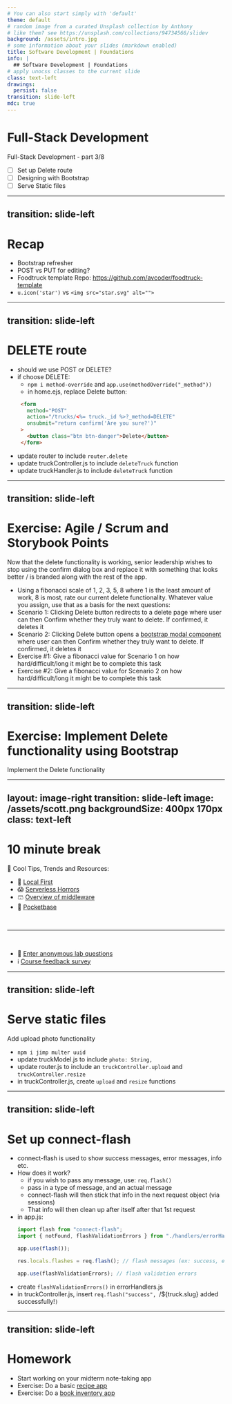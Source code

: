 ```yaml
---
# You can also start simply with 'default'
theme: default
# random image from a curated Unsplash collection by Anthony
# like them? see https://unsplash.com/collections/94734566/slidev
background: /assets/intro.jpg
# some information about your slides (markdown enabled)
title: Software Development | Foundations
info: |
  ## Software Development | Foundations
# apply unocss classes to the current slide
class: text-left
drawings:
  persist: false
transition: slide-left
mdc: true
---
```


# Full-Stack Development
Full-Stack Development - part 3/8
- [ ] Set up Delete route
- [ ] Designing with Bootstrap
- [ ] Serve Static files 

<div class="abs-br m-6 text-xl">
  <a href="https://github.com/slidevjs/slidev" target="_blank" class="slidev-icon-btn">
    <carbon:logo-github />
  </a>
</div>

<!--
-->

---
transition: slide-left
---

# Recap

- Bootstrap refresher
- POST vs PUT for editing?
- Foodtruck template Repo: https://github.com/avcoder/foodtruck-template
- `u.icon('star')` vs `<img src="star.svg" alt="">`

---
transition: slide-left
---

# DELETE route

- should we use POST or DELETE?
- if choose DELETE:
   - `npm i method-override` and `app.use(methodOverride("_method"))`
   - in home.ejs, replace Delete button:
   ```html
    <form
      method="POST"
      action="/trucks/<%= truck._id %>?_method=DELETE"
      onsubmit="return confirm('Are you sure?')"
    >
      <button class="btn btn-danger">Delete</button>
    </form>
   ``` 
- update router to include `router.delete`
- update truckController.js to include `deleteTruck` function
- update truckHandler.js to include `deleteTruck` function

---
transition: slide-left
---

# Exercise: Agile / Scrum and Storybook Points

Now that the delete functionality is working, senior leadership wishes to stop using the confirm dialog box and replace it with something that looks better / is branded along with the rest of the app.  

- Using a fibonacci scale of 1, 2, 3, 5, 8 where 1 is the least amount of work, 8 is most, rate our current delete functionality.  Whatever value you assign, use that as a basis for the next questions:
- Scenario 1: Clicking Delete button redirects to a delete page where user can then Confirm whether they truly want to delete.  If confirmed, it deletes it
- Scenario 2: Clicking Delete button opens a [bootstrap modal component](https://www.tutorialrepublic.com/snippets/designs/delete-confirmation-modal.png) where user can then Confirm whether they truly want to delete.  If confirmed, it deletes it
- Exercise #1: Give a fibonacci value for Scenario 1 on how hard/difficult/long it might be to complete this task
- Exercise #2: Give a fibonacci value for Scenario 2 on how hard/difficult/long it might be to complete this task

---
transition: slide-left
---

# Exercise: Implement Delete functionality using Bootstrap

Implement the Delete functionality

---
layout: image-right
transition: slide-left
image: /assets/scott.png
backgroundSize: 400px 170px
class: text-left
---

# 10 minute break

🍦 Cool Tips, Trends and Resources:
- 💾 [Local First](https://www.inkandswitch.com/essay/local-first/)
- 😱 [Serverless Horrors](https://serverlesshorrors.com/)
- 🩳 [Overview of middleware](https://x.com/syntaxfm/status/1772350906698256578)
- 👖 [Pocketbase](https://pocketbase.io/)

<br>
<hr>
<br>

- 🧪 [Enter anonymous lab questions](https://docs.google.com/forms/d/e/1FAIpQLSevvGARdHQikso-uLqFCO481MABKE5HofuSrlzEPMNQ2ZLykw/viewform?usp=dialog)
- ℹ️ [Course feedback survey](https://circuitstream.typeform.com/to/ZoyYk7px#course_id=SoftwareAN&instructor=9514)

<!-- 
- take attendance
-->

---
transition: slide-left
---

# Serve static files
Add upload photo functionality

- `npm i jimp multer uuid`
- update truckModel.js to include `photo: String,`
- update router.js to include an `truckController.upload` and `truckController.resize`
- in truckController.js, create `upload` and `resize` functions

---
transition: slide-left
---

# Set up connect-flash

- connect-flash is used to show success messages, error messages, info etc.
- How does it work?
   - if you wish to pass any message, use: `req.flash()`
   - pass in a type of message, and an actual message
   - connect-flash will then stick that info in the next request object (via sessions)
   - That info will then clean up after itself after that 1st request
- in app.js:
  ```js
  import flash from "connect-flash";
  import { notFound, flashValidationErrors } from "./handlers/errorHandlers.js";

  app.use(flash());

  res.locals.flashes = req.flash(); // flash messages (ex: success, error, info)

  app.use(flashValidationErrors); // flash validation errors
  ```
- create `flashValidationErrors()` in errorHandlers.js
- in truckController.js, insert `req.flash("success", `/${truck.slug} added successfully!`)`


---
transition: slide-left
---

# Homework

- Start working on your midterm note-taking app
- Exercise: Do a basic [recipe app](https://courses.circuitstream.com/d2l/le/lessons/9514/topics/49836)
- Exercise: Do a [book inventory app](https://courses.circuitstream.com/d2l/le/lessons/9514/topics/49838)